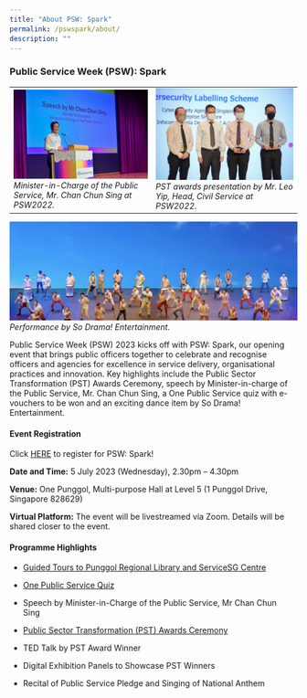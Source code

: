 ```yaml
---
title: "About PSW: Spark"
permalink: /pswspark/about/
description: ""
---
```

### Public Service Week (PSW): Spark



|  | | 
| -------- | -------- | 
| <img style="width:400px" src="/images/PSW2023/opsoc-4.jpg">*Minister-in-Charge of the Public Service, Mr. Chan Chun Sing at PSW2022.*| <img style="width:400px" src="/images/PSW2023/pstacawards.jpg">*PST awards presentation by Mr. Leo Yip, Head, Civil Service at PSW2022.*| 

![](/images/PSW2023/sdeperf.png)*Performance by So Drama! Entertainment.*

Public Service Week (PSW) 2023 kicks off with PSW: Spark, our opening event that brings public officers together to celebrate and recognise officers and agencies for excellence in service delivery, organisational practices and innovation. Key highlights include the Public Sector Transformation (PST) Awards Ceremony, speech by Minister-in-charge of the Public Service, Mr. Chan Chun Sing, a One Public Service quiz with e-vouchers to be won and an exciting dance item by So Drama! Entertainment.


#### Event Registration

Click [HERE](https://www.gevme.com/public-service-week-2023-43276652) to register for PSW: Spark!

**Date and Time:** 5 July 2023 (Wednesday), 2.30pm – 4.30pm

**Venue:** One Punggol, Multi-purpose Hall at Level 5 (1 Punggol Drive, Singapore 828629)

**Virtual Platform:** The event will be livestreamed via Zoom. Details will be shared closer to the event.

#### Programme Highlights

* [Guided Tours to Punggol Regional Library and ServiceSG Centre](https://psd-psw-staging.netlify.app/opsoc-2023/guidedtours/ "https://psd-psw-staging.netlify.app/opsoc-2023/guidedtours/")&nbsp;

* [One Public Service Quiz](https://psd-psw-staging.netlify.app/pswspark/onepsquiz/ "https://psd-psw-staging.netlify.app/pswspark/onepsquiz/")&nbsp;

* Speech by Minister-in-Charge of the Public Service, Mr Chan Chun Sing&nbsp;

* [Public Sector Transformation (PST) Awards Ceremony](https://psd-psw-staging.netlify.app/pswspark/pstac-2023/ "https://psd-psw-staging.netlify.app/pswspark/pstac-2023/")&nbsp;

* TED Talk by PST Award Winner&nbsp;

* Digital Exhibition Panels to Showcase PST Winners&nbsp;

* Recital of Public Service Pledge and Singing of National Anthem